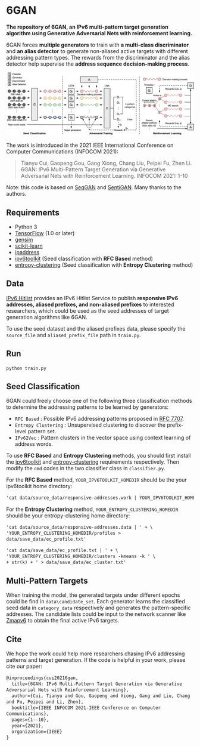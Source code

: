 # 6GAN

**The repository of 6GAN, an IPv6 multi-pattern target generation algorithm using Generative Adversarial Nets with reinforcement learning.**

6GAN forces **multiple generators** to train with **a multi-class discriminator** and **an alias detector** to generate non-aliased active targets with different addressing pattern types. The rewards from the discriminator and the alias detector help supervise the **address sequence decision-making process**. 

![6GAN](images/6gan.png)

The work is introduced in the 2021 IEEE International Conference on Computer Communications (INFOCOM 2021):

> Tianyu Cui, Gaopeng Gou, Gang Xiong, Chang Liu, Peipei Fu, Zhen Li. 6GAN: IPv6 Multi-Pattern Target Generation via Generative Adversarial Nets with Reinforcement Learning. INFOCOM 2021: 1-10

Note: this code is based on [SeqGAN](https://github.com/LantaoYu/SeqGAN) and [SentiGAN](https://github.com/Nrgeup/SentiGAN). Many thanks to the authors.

## Requirements

* Python 3
* [TensorFlow](https://www.tensorflow.org/install/) (1.0 or later)
* [gensim](https://radimrehurek.com/gensim/models/word2vec.html)
* [scikit-learn](http://scikit-learn.org/stable/)
* [ipaddress](https://docs.python.org/3/library/ipaddress.html#module-ipaddress)
* [ipv6toolkit](https://github.com/fgont/ipv6toolkit) (Seed classification with **RFC Based** method)
* [entropy-clustering](https://github.com/pforemski/entropy-clustering) (Seed classification with **Entropy Clustering** method)

## Data

[IPv6 Hitlist](https://ipv6hitlist.github.io/) provides an IPv6 Hitlist Service to publish **responsive IPv6 addresses, aliased prefixes, and non-aliased prefixes** to interested researchers, which could be used as the seed addresses of target generation algorithms like 6GAN.

To use the seed dataset and the aliased prefixes data, please specify the `source_file` and `aliased_prefix_file` path in `train.py`.

## Run

```shell
python train.py
```

## Seed Classification

6GAN could freely choose one of the following three classification methods to determine the addressing patterns to be learned by generators:

* `RFC Based` : Possible IPv6 addressing patterns proposed in [RFC 7707](https://www.rfc-editor.org/rfc/rfc7707.html).
* `Entropy Clustering` : Unsupervised clustering to discover the prefix-level pattern set.
* `IPv62Vec` : Pattern clusters in the vector space using context learning of address words. 

To use **RFC Based** and **Entropy Clustering** methods, you should first install the [ipv6toolkit](https://github.com/fgont/ipv6toolkit) and [entropy-clustering](https://github.com/pforemski/entropy-clustering) requirements respectively. Then modify the `cmd` codes in the two classifier class in `classifier.py`.

For the **RFC Based** method, `YOUR_IPV6TOOLKIT_HOMEDIR` should be the your ipv6toolkit home directory:

```txt
'cat data/source_data/responsive-addresses.work | YOUR_IPV6TOOLKIT_HOMEDIR/addr6 -i -d > data/save_data/rfc_profile.txt'
```

For the **Entropy Clustering** method,  `YOUR_ENTROPY_CLUSTERING_HOMEDIR` should be your entropy-clustering home directory:

```text
'cat data/source_data/responsive-addresses.data | ' + \
'YOUR_ENTROPY_CLUSTERING_HOMEDIR/profiles > data/save_data/ec_profile.txt'
```

```
'cat data/save_data/ec_profile.txt | ' + \
'YOUR_ENTROPY_CLUSTERING_HOMEDIR/clusters -kmeans -k ' \
+ str(k) + ' > data/save_data/ec_cluster.txt'
```

## Multi-Pattern Targets

When training the model, the generated targets under different epochs could be find in `data\candidate_set`. Each generator learns the classified seed data in `category_data` respectively and generates the pattern-specific addresses. The candidate lists could be input to the network scanner like [Zmapv6](https://github.com/tumi8/zmap) to obtain the final active IPv6 targets.

## Cite

We hope the work could help more researchers chasing IPv6 addressing patterns and target generation. If the code is helpful in your work, please cite our paper:

```
@inproceedings{cui20216gan,
  title={6GAN: IPv6 Multi-Pattern Target Generation via Generative Adversarial Nets with Reinforcement Learning},
  author={Cui, Tianyu and Gou, Gaopeng and Xiong, Gang and Liu, Chang and Fu, Peipei and Li, Zhen},
  booktitle={IEEE INFOCOM 2021-IEEE Conference on Computer Communications},
  pages={1--10},
  year={2021},
  organization={IEEE}
}
```